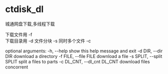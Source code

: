 # ctdisk_dl
城通网盘下载,多线程下载

下载文件用 -f<br />
下载目录用 -d
文件分块 -s
同时多个文件 -c

optional arguments:
  -h, --help            show this help message and exit
  -d DIR, --dir DIR     download a directory
  -f FILE, --file FILE  download a file
  -s SPLIT, --split SPLIT
                        split a files to parts
  -c DL_CNT, --dl_cnt DL_CNT
                        download files concorrent
